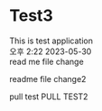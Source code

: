 # Test3
This is test application    
오후 2:22 2023-05-30    
read me file change    
    
readme file change2    

pull test
PULL TEST2

